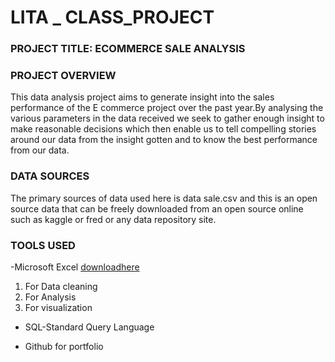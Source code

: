 # LITA _ CLASS_PROJECT

### PROJECT TITLE: ECOMMERCE SALE ANALYSIS

### PROJECT OVERVIEW
 This data analysis project aims to generate insight into the sales performance of the E commerce project over the past year.By analysing the various parameters in the data received we seek to gather enough insight to make reasonable decisions which  then enable us to tell compelling stories around our data from the insight gotten and to know the best performance from our data.

 ### DATA SOURCES 
 The primary sources of data used here is data sale.csv and this is an open source data that can be freely downloaded from an open source online such as kaggle or fred or any data repository site.
 
### TOOLS USED
-Microsoft Excel [downloadhere](https://microsoft.com)
  1. For Data cleaning
  2. For Analysis
  3. For visualization

- SQL-Standard Query Language

- Github for portfolio


